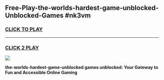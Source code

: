 
## Free-Play-the-worlds-hardest-game-unblocked-Unblocked-Games #nk3vm
<h3>
<a href="https://news.freeplayer.one?title=the-worlds-hardest-game-unblocked&ref=8M">CLICK TO PLAY</a></h3>
<hr>

<h3>
<a href="https://news.freeplayer.one?title=the-worlds-hardest-game-unblocked&ref=8M">CLICK 2 PLAY</a>
  
</h3>

<a href="https://news.freeplayer.one?title=the-worlds-hardest-game-unblocked&ref=8M"><img src="https://clearcache.store/games.png"></a>


**the-worlds-hardest-game-unblocked games unblocked: Your Gateway to Fun and Accessible Online Gaming**
